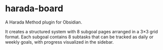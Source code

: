 # harada-board
A Harada Method plugin for Obsidian.

It creates a structured system with 8 subgoal pages arranged in a 3×3 grid format. Each subgoal contains 8 subtasks that can be tracked as daily or weekly goals, with progress visualized in the sidebar. 
